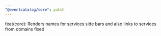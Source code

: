 ```yaml
---
"@eventcatalog/core": patch
---
```


feat(core): Renders names for services side bars and also links to services from domains fixed

